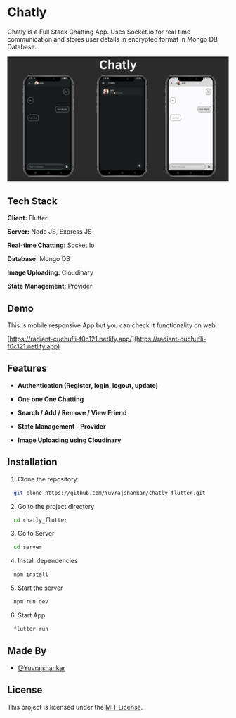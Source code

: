 # Chatly

Chatly is a Full Stack Chatting App.
Uses Socket.io for real time communication and stores user details in encrypted format in Mongo DB Database.

![](https://github.com/Yuvrajshankar/chatly_flutter/blob/main/chat.png?raw=true)

## Tech Stack

**Client:** Flutter

**Server:** Node JS, Express JS

**Real-time Chatting:** Socket.Io

**Database:** Mongo DB

**Image Uploading:** Cloudinary

**State Management:** Provider

## Demo

This is mobile responsive App but you can check it functionality on web.

[https://radiant-cuchufli-f0c121.netlify.app/](https://radiant-cuchufli-f0c121.netlify.app)

## Features

- **Authentication (Register, login, logout, update)**

- **One one One Chatting**

- **Search / Add / Remove / View Friend**

- **State Management - Provider**

- **Image Uploading using Cloudinary**

## Installation

1. Clone the repository:

```bash
  git clone https://github.com/Yuvrajshankar/chatly_flutter.git
```

2. Go to the project directory

```bash
  cd chatly_flutter
```

3. Go to Server

```bash
  cd server
```

4. Install dependencies

```bash
  npm install
```

5. Start the server

```bash
  npm run dev
```

6. Start App

```bash
  flutter run
```

## Made By

- [@Yuvrajshankar](https://github.com/Yuvrajshankar)

## License

This project is licensed under the [MIT License](LICENSE).
